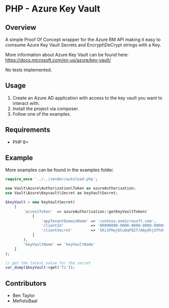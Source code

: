 # PHP - Azure Key Vault

## Overview
A simple Proof Of Concept wrapper for the Azure RM API making it easy to comsume Azure Key Vault Secrets and Encrypt\DeCrypt strings with a Key.

More information about Azure Key Vault can be found here: https://docs.microsoft.com/en-us/azure/key-vault/

No tests implemented.

## Usage

1) Create an Azure AD application with access to the key vault you want to interact with.
2) Install the project via composer.
3) Follow one of the examples.

## Requirements

- PHP 8+

## Example

More examples can be found in the examples folder.

```php
require_once '../../vendor/autoload.php';

use Vault\Azure\Authorization\Token as azureAuthorisation;
use Vault\Azure\Keyvault\Secret as keyVaultSecret;

$keyVault = new keyVaultSecret(
    [
        'accessToken'  => azureAuthorisation::getKeyVaultToken(
            [
                'appTenantDomainName' => 'contoso.onmicrosoft.com',
                'clientId'            => '00000000-0000-0000-0000-000000000000',
                'clientSecret'        => '5Ki1PHwjbCuDqPQ2f/AAydhjdfhdsdndks7887jhjhs='
            ]
        ),
        'keyVaultName' => 'keyVaultName'
    ]
);

// get the latest value for the secret
var_dump($keyVault->get('T1'));
```

## Contributors
  - Ben Taylor
  - MefistoBaal